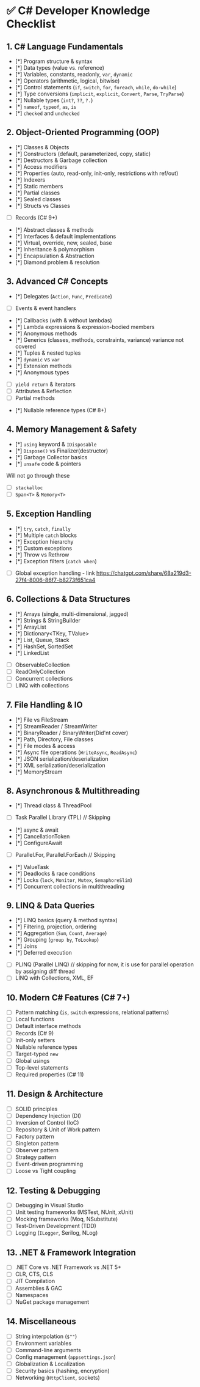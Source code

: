 # ✅ C# Developer Knowledge Checklist

## 1. C# Language Fundamentals
- [*] Program structure & syntax
- [*] Data types (value vs. reference)
- [*] Variables, constants, readonly, `var`, `dynamic`
- [*] Operators (arithmetic, logical, bitwise)
- [*] Control statements (`if`, `switch`, `for`, `foreach`, `while`, `do-while`)
- [*] Type conversions (`implicit`, `explicit`, `Convert`, `Parse`, `TryParse`)
- [*] Nullable types (`int?`, `??`, `?.`)
- [*] `nameof`, `typeof`, `as`, `is`
- [*] `checked` and `unchecked`

## 2. Object-Oriented Programming (OOP)
- [*] Classes & Objects
- [*] Constructors (default, parameterized, copy, static)
- [*] Destructors & Garbage collection
- [*] Access modifiers
- [*] Properties (auto, read-only, init-only, restrictions with ref/out)
- [*] Indexers
- [*] Static members
- [*] Partial classes
- [*] Sealed classes
- [*] Structs vs Classes
- [ ] Records (C# 9+)
- [*] Abstract classes & methods
- [*] Interfaces & default implementations
- [*] Virtual, override, new, sealed, base
- [*] Inheritance & polymorphism
- [*] Encapsulation & Abstraction
- [*] Diamond problem & resolution

## 3. Advanced C# Concepts
- [*] Delegates (`Action`, `Func`, `Predicate`)
- [ ] Events & event handlers
- [*] Callbacks (with & without lambdas)
- [*] Lambda expressions & expression-bodied members
- [*] Anonymous methods
- [*] Generics (classes, methods, constraints, variance) variance not covered
- [*] Tuples & nested tuples
- [*] `dynamic` vs `var`
- [*] Extension methods
- [*] Anonymous types
- [ ] `yield return` & iterators
- [ ] Attributes & Reflection
- [ ] Partial methods
- [*] Nullable reference types (C# 8+)

## 4. Memory Management & Safety
- [*] `using` keyword & `IDisposable`
- [*] `Dispose()` vs Finalizer(destructor)
- [*] Garbage Collector basics
- [*] `unsafe` code & pointers

Will not go through these
- [ ] `stackalloc`
- [ ] `Span<T>` & `Memory<T>`

## 5. Exception Handling
- [*] `try`, `catch`, `finally`
- [*] Multiple `catch` blocks
- [*] Exception hierarchy
- [*] Custom exceptions
- [*] Throw vs Rethrow
- [*] Exception filters (`catch when`)
- [ ] Global exception handling - link https://chatgpt.com/share/68a219d3-27f4-8006-86f7-b8273f651ca4

## 6. Collections & Data Structures
- [*] Arrays (single, multi-dimensional, jagged)
- [*] Strings & StringBuilder
- [*] ArrayList
- [*] Dictionary<TKey, TValue>
- [*] List<T>, Queue<T>, Stack<T>
- [*] HashSet<T>, SortedSet<T>
- [*] LinkedList<T>
- [ ] ObservableCollection<T>
- [ ] ReadOnlyCollection<T>
- [ ] Concurrent collections
- [ ] LINQ with collections

## 7. File Handling & IO
- [*] File vs FileStream
- [*] StreamReader / StreamWriter
- [*] BinaryReader / BinaryWriter(Did'nt cover)
- [*] Path, Directory, File classes
- [*] File modes & access
- [*] Async file operations (`WriteAsync`, `ReadAsync`)
- [*] JSON serialization/deserialization
- [*] XML serialization/deserialization
- [*] MemoryStream

## 8. Asynchronous & Multithreading
- [*] Thread class & ThreadPool
- [ ] Task Parallel Library (TPL) // Skipping 
- [*] async & await
- [*] CancellationToken
- [*] ConfigureAwait
- [ ] Parallel.For, Parallel.ForEach // Skipping 
- [*] ValueTask
- [*] Deadlocks & race conditions
- [*] Locks (`lock`, `Monitor`, `Mutex`, `SemaphoreSlim`)
- [*] Concurrent collections in multithreading

## 9. LINQ & Data Queries
- [*] LINQ basics (query & method syntax)
- [*] Filtering, projection, ordering
- [*] Aggregation (`Sum`, `Count`, `Average`)
- [*] Grouping (`group by`, `ToLookup`)
- [*] Joins
- [*] Deferred execution
- [ ] PLINQ (Parallel LINQ) // skipping for now,  it is use for parallel operation by assigning diff    thread
- [ ] LINQ with Collections, XML, EF

## 10. Modern C# Features (C# 7+)
- [ ] Pattern matching (`is`, `switch` expressions, relational patterns)
- [ ] Local functions
- [ ] Default interface methods
- [ ] Records (C# 9)
- [ ] Init-only setters
- [ ] Nullable reference types
- [ ] Target-typed `new`
- [ ] Global usings
- [ ] Top-level statements
- [ ] Required properties (C# 11)

## 11. Design & Architecture
- [ ] SOLID principles
- [ ] Dependency Injection (DI)
- [ ] Inversion of Control (IoC)
- [ ] Repository & Unit of Work pattern
- [ ] Factory pattern
- [ ] Singleton pattern
- [ ] Observer pattern
- [ ] Strategy pattern
- [ ] Event-driven programming
- [ ] Loose vs Tight coupling

## 12. Testing & Debugging
- [ ] Debugging in Visual Studio
- [ ] Unit testing frameworks (MSTest, NUnit, xUnit)
- [ ] Mocking frameworks (Moq, NSubstitute)
- [ ] Test-Driven Development (TDD)
- [ ] Logging (`ILogger`, Serilog, NLog)

## 13. .NET & Framework Integration
- [ ] .NET Core vs .NET Framework vs .NET 5+
- [ ] CLR, CTS, CLS
- [ ] JIT Compilation
- [ ] Assemblies & GAC
- [ ] Namespaces
- [ ] NuGet package management

## 14. Miscellaneous
- [ ] String interpolation (`$""`)
- [ ] Environment variables
- [ ] Command-line arguments
- [ ] Config management (`appsettings.json`)
- [ ] Globalization & Localization
- [ ] Security basics (hashing, encryption)
- [ ] Networking (`HttpClient`, sockets)
